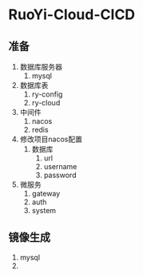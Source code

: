 # RuoYi-Cloud-CICD

## 准备

1. 数据库服务器
   1. mysql
2. 数据库表
   1. ry-config
   2. ry-cloud
3. 中间件
   1. nacos
   2. redis
4. 修改项目nacos配置
   1. 数据库
      1. url
      2. username
      3. password
5. 微服务
   1. gateway
   2. auth
   3. system

## 镜像生成

1. mysql
2. 